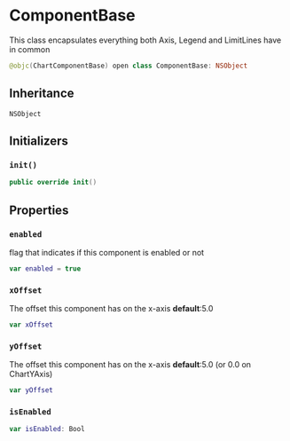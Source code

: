 # ComponentBase

This class encapsulates everything both Axis, Legend and LimitLines have in common

``` swift
@objc(ChartComponentBase) open class ComponentBase: NSObject
```

## Inheritance

`NSObject`

## Initializers

### `init()`

``` swift
public override init()
```

## Properties

### `enabled`

flag that indicates if this component is enabled or not

``` swift
var enabled = true
```

### `xOffset`

The offset this component has on the x-axis
**default**:​ 5.0

``` swift
var xOffset
```

### `yOffset`

The offset this component has on the x-axis
**default**:​ 5.0 (or 0.0 on ChartYAxis)

``` swift
var yOffset
```

### `isEnabled`

``` swift
var isEnabled: Bool
```
